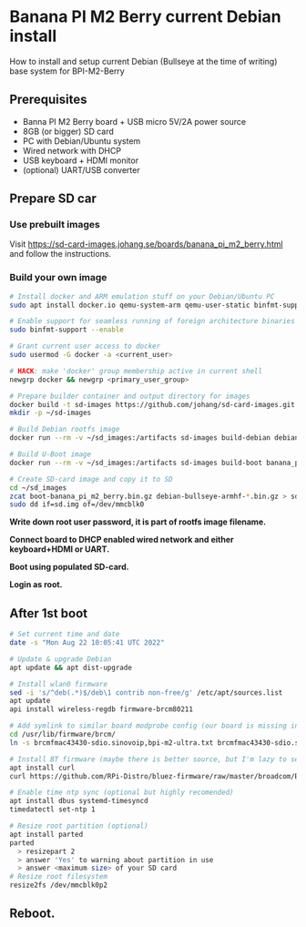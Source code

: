 # Banana PI M2 Berry current Debian install
How to install and setup current Debian (Bullseye at the time of writing) base system for BPI-M2-Berry
## Prerequisites
- Banna PI M2 Berry board + USB micro 5V/2A power source
- 8GB (or bigger) SD card
- PC with Debian/Ubuntu system
- Wired network with DHCP
- USB keyboard + HDMI monitor
- (optional) UART/USB converter

## Prepare SD car

### Use prebuilt images
Visit https://sd-card-images.johang.se/boards/banana_pi_m2_berry.html and follow the instructions.

### Build your own image

```bash
# Install docker and ARM emulation stuff on your Debian/Ubuntu PC
sudo apt install docker.io qemu-system-arm qemu-user-static binfmt-support

# Enable support for seamless running of foreign architecture binaries
sudo binfmt-support --enable

# Grant current user access to docker
sudo usermod -G docker -a <current_user>

# HACK: make 'docker' group membership active in current shell
newgrp docker && newgrp <primary_user_group>

# Prepare builder container and output directory for images
docker build -t sd-images https://github.com/johang/sd-card-images.git
mkdir -p ~/sd-images

# Build Debian rootfs image
docker run --rm -v ~/sd_images:/artifacts sd-images build-debian debian armhf bullseye

# Build U-Boot image
docker run --rm -v ~/sd_images:/artifacts sd-images build-boot banana_pi_m2_berry allwinner-v40 bananapi_m2_berry_defconfig arm-linux-gnueabihf

# Create SD-card image and copy it to SD
cd ~/sd_images
zcat boot-banana_pi_m2_berry.bin.gz debian-bullseye-armhf-*.bin.gz > sd.img
sudo dd if=sd.img of=/dev/mmcblk0
```

**Write down root user password, it is part of rootfs image filename.**

**Connect board to DHCP enabled wired network and either keyboard+HDMI or UART.**

**Boot using populated SD-card.**

**Login as root.**

## After 1st boot
```bash
# Set current time and date
date -s "Mon Aug 22 10:05:41 UTC 2022"

# Update & upgrade Debian
apt update && apt dist-upgrade

# Install wlan0 firmware
sed -i 's/^deb(.*)$/deb\1 contrib non-free/g' /etc/apt/sources.list
apt update
api install wireless-regdb firmware-brcm80211 

# Add symlink to similar board modprobe config (our board is missing in upstream)
cd /usr/lib/firmware/brcm/ 
ln -s brcmfmac43430-sdio.sinovoip,bpi-m2-ultra.txt brcmfmac43430-sdio.sinovoip,bpi-m2-berry.txt

# Install BT firmware (maybe there is better source, but I'm lazy to search more)
apt install curl
curl https://github.com/RPi-Distro/bluez-firmware/raw/master/broadcom/BCM43430A1.hcd -L -o /usr/lib/firmware/brcm/BCM43430A1.hcd

# Enable time ntp sync (optional but highly recomended)
apt install dbus systemd-timesyncd
timedatectl set-ntp 1  

# Resize root partition (optional)
apt install parted
parted
  > resizepart 2
  > answer 'Yes' to warning about partition in use
  > answer <maximum size> of your SD card
# Resize root filesystem
resize2fs /dev/mmcblk0p2
```

## Reboot.


